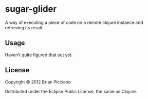 # sugar-glider

A way of executing a piece of code on a remote clojure instance and retrieving its result.

## Usage

Haven't quite figured that out yet.

## License

Copyright © 2012 Brian Picciano

Distributed under the Eclipse Public License, the same as Clojure.
